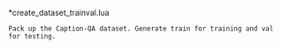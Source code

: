 *create_dataset_trainval.lua

	Pack up the Caption-QA dataset. Generate train for training and val for testing.